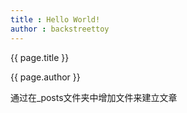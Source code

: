 ```yaml
---
title : Hello World!
author : backstreettoy
---
```


 {{ page.title }} 

{{ page.author }}

通过在_posts文件夹中增加文件来建立文章
